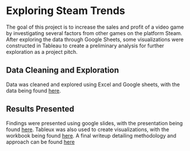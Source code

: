 # Exploring Steam Trends

The goal of this project is to increase the sales and profit of a video game by investigating several factors from other games on the platform Steam. After exploring the data through Google Sheets, some visualizations were constructed in Tableau to create a preliminary analysis for further exploration as a project pitch.

## Data Cleaning and Exploration

Data was cleaned and explored using Excel and Google sheets, with the data being found [here](https://github.com/ajstake/Steam_Games_Trends/blob/main/steam_trend_data.xlsx).

## Results Presented

Findings were presented using google slides, with the presentation being found [here](https://github.com/ajstake/Steam_Games_Trends/blob/main/Steam_Games_Trends.pdf). Tableux was also used to create visualizations, with the workbook being found [here](https://github.com/ajstake/Steam_Games_Trends/blob/main/Steam_Trends.twbx). A final writeup detailing methodology and approach can be found [here](https://github.com/ajstake/Steam_Games_Trends/blob/main/Final_Writeup.md)
